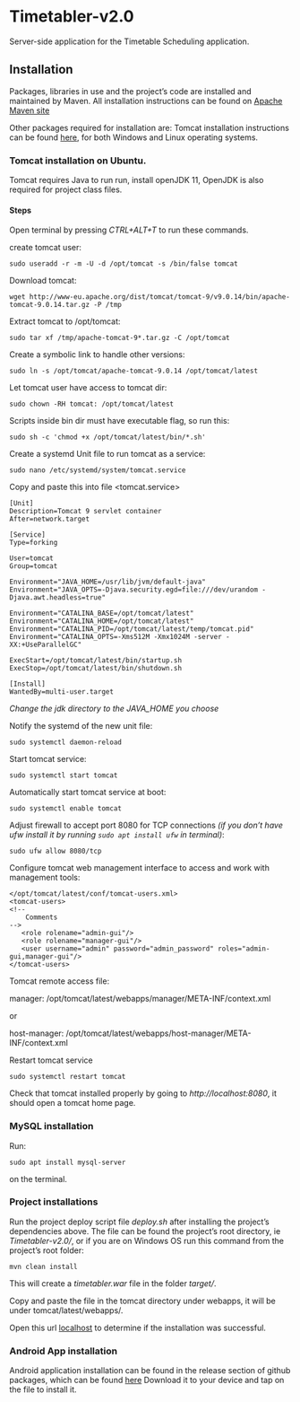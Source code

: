 # Timetabler-v2.0
Server-side application for the Timetable Scheduling application.

## Installation
Packages, libraries in use and the project’s code are installed and maintained by Maven.
All installation instructions can be found on [Apache Maven site](https://maven.apache.org)

Other packages required for installation are:
Tomcat installation instructions can be found [here](https://tomcat.apache.org/tomcat-9.0-doc/setup.html),
for both Windows and Linux operating systems.

### Tomcat installation on Ubuntu.
Tomcat requires Java to run run, install openJDK 11, OpenJDK is also required for project class files.

#### Steps
Open terminal by pressing _CTRL+ALT+T_ to run these commands.

create tomcat user:

`sudo useradd -r -m -U -d /opt/tomcat -s /bin/false tomcat`

Download tomcat:

`wget http://www-eu.apache.org/dist/tomcat/tomcat-9/v9.0.14/bin/apache-tomcat-9.0.14.tar.gz -P /tmp`

Extract tomcat to /opt/tomcat:

`sudo tar xf /tmp/apache-tomcat-9*.tar.gz -C /opt/tomcat`

Create a symbolic link to handle other versions:

`sudo ln -s /opt/tomcat/apache-tomcat-9.0.14 /opt/tomcat/latest`

Let tomcat user have access to tomcat dir:

`sudo chown -RH tomcat: /opt/tomcat/latest`

Scripts inside bin dir must have executable flag, so run this:

`sudo sh -c 'chmod +x /opt/tomcat/latest/bin/*.sh'`

Create a systemd Unit file to run tomcat as a service:

`sudo nano /etc/systemd/system/tomcat.service`

Copy and paste this into file <tomcat.service>

```
[Unit]
Description=Tomcat 9 servlet container
After=network.target

[Service]
Type=forking

User=tomcat
Group=tomcat

Environment="JAVA_HOME=/usr/lib/jvm/default-java"
Environment="JAVA_OPTS=-Djava.security.egd=file:///dev/urandom -Djava.awt.headless=true"

Environment="CATALINA_BASE=/opt/tomcat/latest"
Environment="CATALINA_HOME=/opt/tomcat/latest"
Environment="CATALINA_PID=/opt/tomcat/latest/temp/tomcat.pid"
Environment="CATALINA_OPTS=-Xms512M -Xmx1024M -server -XX:+UseParallelGC"

ExecStart=/opt/tomcat/latest/bin/startup.sh
ExecStop=/opt/tomcat/latest/bin/shutdown.sh

[Install]
WantedBy=multi-user.target
```

*Change the jdk directory to the JAVA_HOME you choose*

Notify the systemd of the new unit file:

`sudo systemctl daemon-reload`

Start tomcat service:

`sudo systemctl start tomcat`

Automatically start tomcat service at boot:

`sudo systemctl enable tomcat`

Adjust firewall to accept port 8080 for TCP connections
*(if you don’t have ufw install it by running `sudo apt install ufw` 
in terminal)*:

`sudo ufw allow 8080/tcp`

Configure tomcat web management interface to access and work with
management tools:

```
</opt/tomcat/latest/conf/tomcat-users.xml>
<tomcat-users>
<!--
    Comments
-->
   <role rolename="admin-gui"/>
   <role rolename="manager-gui"/>
   <user username="admin" password="admin_password" roles="admin-gui,manager-gui"/>
</tomcat-users>
```

Tomcat remote access
file: 

manager: /opt/tomcat/latest/webapps/manager/META-INF/context.xml

or

host-manager: /opt/tomcat/latest/webapps/host-manager/META-INF/context.xml

Restart tomcat service

`sudo systemctl restart tomcat`

Check that tomcat installed properly by going to 
*http://localhost:8080*, it should open a tomcat home page.

### MySQL installation
Run:

`sudo apt install mysql-server`

on the terminal.

### Project installations
Run the project deploy script file *deploy.sh* 
after installing the project’s dependencies above.
The file can be found the project’s root directory, ie *Timetabler-v2.0/*, or 
if you are on Windows OS run this command from the project’s root folder:

`mvn clean install`

This will create a *timetabler.war* file in the folder *target/*.

Copy and paste the file in the tomcat directory under webapps, 
it will be under tomcat/latest/webapps/.

Open this url [localhost](http://localhost:8080/timetabler) 
to determine if the installation was successful.

### Android App installation
Android application installation can be found in the 
release section of github packages, 
which can be found [here](https://github.com/ben-mathu/TimetablerApp/releases)
Download it to your device and tap on the file to install it.

